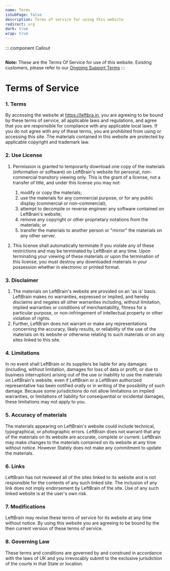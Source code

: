 ```yaml
---
name: Terms
isSubPage: false
description: Terms of service for using this website
redirect: urg
dark: true
wrap: true
---
```


::: component Callout
~~~
~~~
**Note:** These are the Terms Of Service for use of this website. Existing customers, please refer to our [Ongoing Support Terms](/ongoing-support-terms)
:::

# Terms of Service

### 1. Terms

By accessing the website at <https://leftbra.in>, you are agreeing to be bound by these terms of service, all applicable laws and regulations, and agree that you are responsible for compliance with any applicable local laws. If you do not agree with any of these terms, you are prohibited from using or accessing this site. The materials contained in this website are protected by applicable copyright and trademark law.

### 2. Use License

1. Permission is granted to temporarily download one copy of the materials (information or software) on LeftBrain's website for personal, non-commercial transitory viewing only. This is the grant of a license, not a transfer of title, and under this license you may not:

   1. modify or copy the materials;
   2. use the materials for any commercial purpose, or for any public display (commercial or non-commercial);
   3. attempt to decompile or reverse engineer any software contained on LeftBrain's website;
   4. remove any copyright or other proprietary notations from the materials; or
   5. transfer the materials to another person or "mirror" the materials on any other server.

2. This license shall automatically terminate if you violate any of these restrictions and may be terminated by LeftBrain at any time. Upon terminating your viewing of these materials or upon the termination of this license, you must destroy any downloaded materials in your possession whether in electronic or printed format.

### 3. Disclaimer

1. The materials on LeftBrain's website are provided on an 'as is' basis. LeftBrain makes no warranties, expressed or implied, and hereby disclaims and negates all other warranties including, without limitation, implied warranties or conditions of merchantability, fitness for a particular purpose, or non-infringement of intellectual property or other violation of rights.
2. Further, LeftBrain does not warrant or make any representations concerning the accuracy, likely results, or reliability of the use of the materials on its website or otherwise relating to such materials or on any sites linked to this site.

### 4. Limitations

In no event shall LeftBrain or its suppliers be liable for any damages (including, without limitation, damages for loss of data or profit, or due to business interruption) arising out of the use or inability to use the materials on LeftBrain's website, even if LeftBrain or a LeftBrain authorized representative has been notified orally or in writing of the possibility of such damage. Because some jurisdictions do not allow limitations on implied warranties, or limitations of liability for consequential or incidental damages, these limitations may not apply to you.

### 5. Accuracy of materials

The materials appearing on LeftBrain's website could include technical, typographical, or photographic errors. LeftBrain does not warrant that any of the materials on its website are accurate, complete or current. LeftBrain may make changes to the materials contained on its website at any time without notice. However Stately does not make any commitment to update the materials.

### 6. Links

LeftBrain has not reviewed all of the sites linked to its website and is not responsible for the contents of any such linked site. The inclusion of any link does not imply endorsement by LeftBrain of the site. Use of any such linked website is at the user's own risk.

### 7. Modifications

LeftBrain may revise these terms of service for its website at any time without notice. By using this website you are agreeing to be bound by the then current version of these terms of service.

### 8. Governing Law

These terms and conditions are governed by and construed in accordance with the laws of UK and you irrevocably submit to the exclusive jurisdiction of the courts in that State or location.

